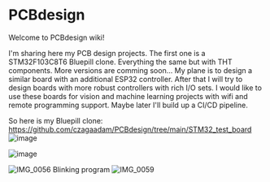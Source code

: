 # PCBdesign
Welcome to PCBdesign wiki!

I'm sharing here my PCB design projects.
The first one is a STM32F103C8T6 Bluepill clone. Everything the same but with THT components.
More versions are comming soon... My plane is to design a similar board with an additional ESP32 controller.
After that I will try to design boards with more robust controllers with rich I/O sets.
I would like to use these boards for vision and machine learning projects with wifi and remote programming support.
Maybe later I'll build up a CI/CD pipeline. 

So here is my Bluepill clone:
https://github.com/czagaadam/PCBdesign/tree/main/STM32_test_board
![image](https://github.com/czagaadam/PCBdesign/assets/168843740/7f89c070-4dbc-472a-bf7c-9d7e10050b56)

![image](https://github.com/czagaadam/PCBdesign/assets/168843740/89a3dc87-76ab-43d2-817e-734c5d42b8dc)

![IMG_0056](https://github.com/czagaadam/PCBdesign/assets/168843740/e12525b3-cd1d-4414-946b-78702bf3e7ae)
Blinking program
![IMG_0059](https://github.com/czagaadam/PCBdesign/assets/168843740/80beaa98-3b6f-4769-bdc2-bd708e547ad4)
